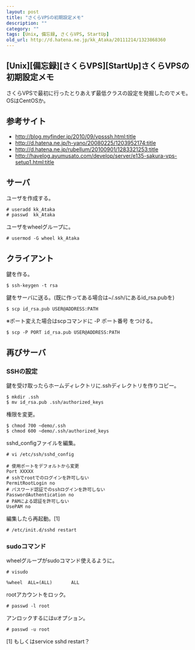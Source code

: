 ```yaml
---
layout: post
title: "さくらVPSの初期設定メモ"
description: ""
category: ""
tags: [Unix, 備忘録, さくらVPS, StartUp]
old_url: http://d.hatena.ne.jp/kk_Ataka/20111214/1323868360
---
```


\[Unix\]\[備忘録\]\[さくらVPS\]\[StartUp\]さくらVPSの初期設定メモ
-----------------------------------------------------------------

さくらVPSで最初に行ったとりあえず最低クラスの設定を発掘したのでメモ。OSはCentOSか。

参考サイト
----------

-   <http://blog.myfinder.jp/2010/09/vpsssh.html:title>
-   <http://d.hatena.ne.jp/h-yano/20080225/1203952174:title>
-   <http://d.hatena.ne.jp/rubellum/20100901/1283321253:title>
-   <http://havelog.ayumusato.com/develop/server/e135-sakura-vps-setup1.html:title>

サーバ
------

ユーザを作成する。

    # useradd kk_Ataka
    # passwd  kk_Ataka

ユーザをwheelグループに。

    # usermod -G wheel kk_Ataka

クライアント
------------

鍵を作る。

    $ ssh-keygen -t rsa

鍵をサーバに送る。(既に作ってある場合は~/.ssh/にあるid\_rsa.pubを)

    $ scp id_rsa.pub USER@ADDRESS:PATH

※ポート変えた場合はscpコマンドに -P ポート番号 をつける。

    $ scp -P PORT id_rsa.pub USER@ADDRESS:PATH

再びサーバ
----------

### SSHの設定

鍵を受け取ったらホームディレクトリに.sshディレクトリを作りコピー。

    $ mkdir .ssh
    $ mv id_rsa.pub .ssh/authorized_keys

権限を変更。

    $ chmod 700 ~demo/.ssh
    $ chmod 600 ~demo/.ssh/authorized_keys

sshd\_configファイルを編集。

    # vi /etc/ssh/sshd_config

``` ?
# 使用ポートをデフォルトから変更
Port XXXXX 
# sshでrootでのログインを許可しない
PermitRootLogin no
# パスワード認証でのsshログインを許可しない
PasswordAuthentication no
# PAMによる認証を許可しない
UsePAM no
```

編集したら再起動。[1]

    # /etc/init.d/sshd restart

### sudoコマンド

wheelグループがsudoコマンド使えるように。

    # visudo

    %wheel  ALL=(ALL)       ALL  

rootアカウントをロック。

    # passwd -l root  

アンロックするにはuオプション。

    # passwd -u root

[1] もしくはservice sshd restart？
